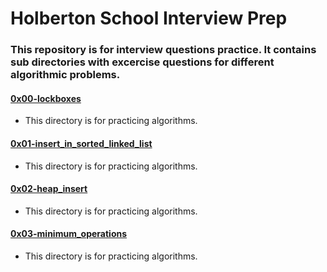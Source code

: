 # Holberton School Interview Prep
### This repository is for interview questions practice. It contains sub directories with excercise questions for different algorithmic problems.

#### [0x00-lockboxes](0x00-lockboxes)
* This directory is for practicing algorithms.

#### [0x01-insert_in_sorted_linked_list](./0x01-insert_in_sorted_linked_list)
* This directory is for practicing algorithms.

#### [0x02-heap_insert](./0x02-heap_insert)
* This directory is for practicing algorithms.

#### [0x03-minimum_operations](./0x03-minimum_operations)
* This directory is for practicing algorithms.